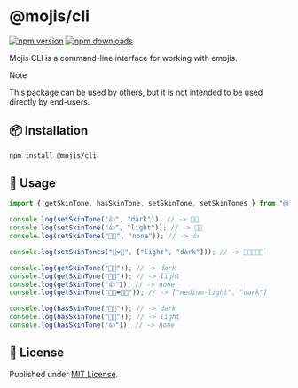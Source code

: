 # @mojis/cli

[![npm version][npm-version-src]][npm-version-href]
[![npm downloads][npm-downloads-src]][npm-downloads-href]

Mojis CLI is a command-line interface for working with emojis.

> [!NOTE]
> This package can be used by others, but it is not intended to be used directly by end-users.

## 📦 Installation

```bash
npm install @mojis/cli
```

## 🚀 Usage

```ts
import { getSkinTone, hasSkinTone, setSkinTone, setSkinTones } from "@mojis/skin-tone";

console.log(setSkinTone("👍", "dark")); // -> 👍🏿
console.log(setSkinTone("👍", "light")); // -> 👍🏻
console.log(setSkinTone("👍🏻", "none")); // -> 👍

console.log(setSkinTones("👩‍❤️‍👨", ["light", "dark"])); // -> 👩🏻‍❤‍👨🏿

console.log(getSkinTone("👍🏿")); // -> dark
console.log(getSkinTone("👍🏻")); // -> light
console.log(getSkinTone("👍")); // -> none
console.log(getSkinTone("👩🏼‍❤️‍👨🏿")); // -> ["medium-light", "dark"]

console.log(hasSkinTone("👍🏿")); // -> dark
console.log(hasSkinTone("👍🏻")); // -> light
console.log(hasSkinTone("👍")); // -> none
```

## 📄 License

Published under [MIT License](./LICENSE).

<!-- Badges -->

[npm-version-src]: https://img.shields.io/npm/v/@mojis/cli?style=flat&colorA=18181B&colorB=4169E1
[npm-version-href]: https://npmjs.com/package/@mojis/cli
[npm-downloads-src]: https://img.shields.io/npm/dm/@mojis/cli?style=flat&colorA=18181B&colorB=4169E1
[npm-downloads-href]: https://npmjs.com/package/@mojis/cli
